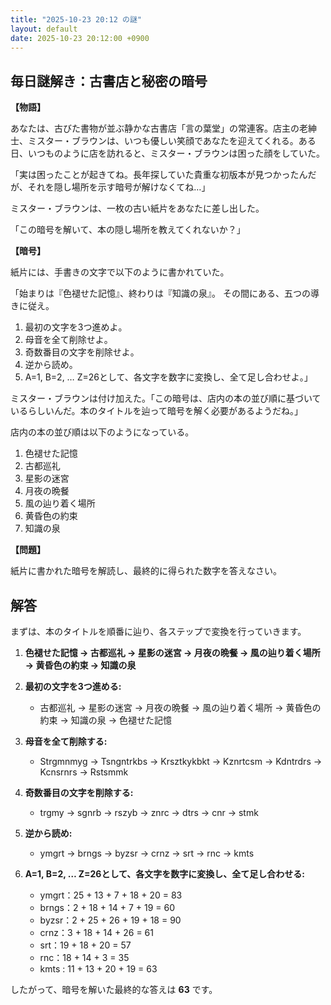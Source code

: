 ```yaml
---
title: "2025-10-23 20:12 の謎"
layout: default
date: 2025-10-23 20:12:00 +0900
---
```

## 毎日謎解き：古書店と秘密の暗号

**【物語】**

あなたは、古びた書物が並ぶ静かな古書店「言の葉堂」の常連客。店主の老紳士、ミスター・ブラウンは、いつも優しい笑顔であなたを迎えてくれる。ある日、いつものように店を訪れると、ミスター・ブラウンは困った顔をしていた。

「実は困ったことが起きてね。長年探していた貴重な初版本が見つかったんだが、それを隠し場所を示す暗号が解けなくてね…」

ミスター・ブラウンは、一枚の古い紙片をあなたに差し出した。

「この暗号を解いて、本の隠し場所を教えてくれないか？」

**【暗号】**

紙片には、手書きの文字で以下のように書かれていた。

「始まりは『色褪せた記憶』、終わりは『知識の泉』。
その間にある、五つの導きに従え。

1.  最初の文字を3つ進めよ。
2.  母音を全て削除せよ。
3.  奇数番目の文字を削除せよ。
4.  逆から読め。
5.  A=1, B=2, … Z=26として、各文字を数字に変換し、全て足し合わせよ。」

ミスター・ブラウンは付け加えた。「この暗号は、店内の本の並び順に基づいているらしいんだ。本のタイトルを辿って暗号を解く必要があるようだね。」

店内の本の並び順は以下のようになっている。

1.  色褪せた記憶
2.  古都巡礼
3.  星影の迷宮
4.  月夜の晩餐
5.  風の辿り着く場所
6.  黄昏色の約束
7.  知識の泉

**【問題】**

紙片に書かれた暗号を解読し、最終的に得られた数字を答えなさい。

## 解答

まずは、本のタイトルを順番に辿り、各ステップで変換を行っていきます。

1.  **色褪せた記憶 → 古都巡礼 → 星影の迷宮 → 月夜の晩餐 → 風の辿り着く場所 → 黄昏色の約束 → 知識の泉**
2.  **最初の文字を3つ進める:**

    -   古都巡礼 → 星影の迷宮 → 月夜の晩餐 → 風の辿り着く場所 → 黄昏色の約束 → 知識の泉 → 色褪せた記憶
3.  **母音を全て削除する:**

    -   Strgmnmyg → Tsngntrkbs → Krsztkykbkt → Kznrtcsm → Kdntrdrs → Kcnsrnrs → Rstsmmk
4.  **奇数番目の文字を削除する:**

    -   trgmy → sgnrb → rszyb → znrc → dtrs → cnr → stmk
5.  **逆から読め:**

    -   ymgrt → brngs → byzsr → crnz → srt → rnc → kmts
6.  **A=1, B=2, … Z=26として、各文字を数字に変換し、全て足し合わせる:**

    -   ymgrt：25 + 13 + 7 + 18 + 20 = 83
    -   brngs：2 + 18 + 14 + 7 + 19 = 60
    -   byzsr：2 + 25 + 26 + 19 + 18 = 90
    -   crnz：3 + 18 + 14 + 26 = 61
    -   srt：19 + 18 + 20 = 57
    -   rnc：18 + 14 + 3 = 35
    -   kmts : 11 + 13 + 20 + 19 = 63

したがって、暗号を解いた最終的な答えは **63** です。
